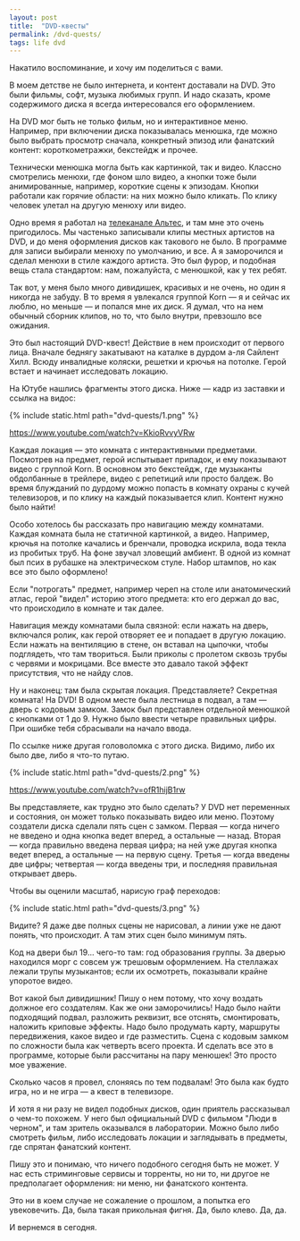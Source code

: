 ```yaml
---
layout: post
title:  "DVD-квесты"
permalink: /dvd-quests/
tags: life dvd
---
```


Накатило воспоминание, и хочу им поделиться с вами.

В моем детстве не было интернета, и контент доставали на DVD. Это были фильмы,
софт, музыка любимых групп. И надо сказать, кроме содержимого диска я всегда
интересовался его оформлением.

На DVD мог быть не только фильм, но и интерактивное меню. Например, при
включении диска показывалась менюшка, где можно было выбрать просмотр сначала,
конкретный эпизод или фанатский контент: короткометражки, бекстейдж и прочее.

Технически менюшка могла быть как картинкой, так и видео. Классно смотрелись
менюхи, где фоном шло видео, а кнопки тоже были анимированные, например,
короткие сцены к эпизодам. Кнопки работали как горячие области: на них можно
было кликать. По клику человек улетал на другую менюху или видео.

Одно время я работал на [телеканале Альтес](/altes/), и там мне это очень
пригодилось. Мы частенько записывали клипы местных артистов на DVD, и до меня
оформления дисков как такового не было. В программе для записи выбирали менюху
по умолчанию, и все. А я заморочился и сделал менюхи в стиле каждого
артиста. Это был фурор, и подобная вещь стала стандартом: нам, пожалуйста, с
менюшкой, как у тех ребят.

Так вот, у меня было много дивидишек, красивых и не очень, но один я никогда не
забуду. В то время я увлекался группой Korn — я и сейчас их люблю, но меньше — и
попался мне их диск. Я думал, что на нем обычный сборник клипов, но то, что было
внутри, превзошло все ожидания.

Это был настоящий DVD-квест! Действие в нем происходит от первого лица. Вначале
беднягу закатывают на каталке в дурдом а-ля Сайлент Хилл. Всюду инвалидные
коляски, решетки и крючья на потолке. Герой встает и начинает исследовать
локацию.

На Ютубе нашлись фрагменты этого диска. Ниже — кадр из заставки и ссылка на
видос:

{% include static.html path="dvd-quests/1.png" %}

https://www.youtube.com/watch?v=KkioRvvyVRw

Каждая локация — это комната с интерактивными предметами. Посмотрев на предмет,
герой испытывает припадок, и ему показывают видео с группой Korn. В основном это
бекстейдж, где музыканты обдолбанные в трейлере, видео с репетиций или просто
балдеж. Во время блужданий по дурдому можно попасть в комнату охраны с кучей
телевизоров, и по клику на каждый показывается клип. Контент нужно было найти!

Особо хотелось бы рассказать про навигацию между комнатами. Каждая комната была
не статичной картинкой, а видео. Например, крючья на потолке качались и
бренчали, проводка искрила, вода текла из пробитых труб. На фоне звучал зловещий
амбиент. В одной из комнат был псих в рубашке на электрическом стуле. Набор
штампов, но как все это было оформлено!

Если "потрогать" предмет, например череп на столе или анатомический атлас, герой
"видел" историю этого предмета: кто его держал до вас, что происходило в комнате
и так далее.

Навигация между комнатами была связной: если нажать на дверь, включался ролик,
как герой отворяет ее и попадает в другую локацию. Если нажать на вентиляцию в
стене, он вставал на цыпочки, чтобы подглядеть, что там твориться. Были приколы
с пролетом сквозь трубы с червями и мокрицами. Все вместе это давало такой
эффект присутствия, что не найду слов.

Ну и наконец: там была скрытая локация. Представляете? Секретная комната! На
DVD! В одном месте была лестница в подвал, а там — дверь с кодовым замком. Замок
был представлен отдельной менюшкой с кнопками от 1 до 9. Нужно было ввести
четыре правильных цифры. При ошибке тебя сбрасывали на начало ввода.

По ссылке ниже другая головоломка с этого диска. Видимо, либо их было две, либо
я что-то путаю.

{% include static.html path="dvd-quests/2.png" %}

https://www.youtube.com/watch?v=ofR1hijB1rw

Вы представляете, как трудно это было сделать? У DVD нет переменных и состояния,
он может только показывать видео или меню. Поэтому создатели диска сделали пять
сцен с замком. Первая — когда ничего не введено и одна кнопка ведет вперед, а
остальные — назад. Вторая — когда правильно введена первая цифра; на ней уже
другая кнопка ведет вперед, а остальные — на первую сцену. Третья — когда
введены две цифры; четвертая — когда введены три, и последняя правильная
открывает дверь.

Чтобы вы оценили масштаб, нарисую граф переходов:

{% include static.html path="dvd-quests/3.png" %}

Видите? Я даже две полных сцены не нарисовал, а линии уже не дают понять, что
происходит. А там этих сцен было минимум пять.

Код на двери был 19... чего-то там: год образования группы. За дверью находился
морг с совсем уж трешовым оформлением. На стеллажах лежали трупы музыкантов;
если их осмотреть, показывали крайне упоротое видео.

Вот какой был дивидишник! Пишу о нем потому, что хочу воздать должное его
создателям. Как же они заморочились! Надо было найти подходящий подвал,
разложить реквизит, все отснять, смонтировать, наложить криповые эффекты. Надо
было продумать карту, маршруты передвижения, какое видео и где разместить. Сцена
с кодовым замком по сложности была как четверть всего проекта. И сделать все это
в программе, которые были рассчитаны на пару менюшек! Это просто мое уважение.

Сколько часов я провел, слоняясь по тем подвалам! Это была как будто игра, но и
не игра — а квест в телевизоре.

И хотя я ни разу не видел подобных дисков, один приятель рассказывал о чем-то
похожем. У него был официальный DVD с фильмом "Люди в черном", и там зритель
оказывался в лаборатории. Можно было либо смотреть фильм, либо исследовать
локации и заглядывать в предметы, где спрятан фанатский контент.

Пишу это и понимаю, что ничего подобного сегодня быть не может. У нас есть
стриминговые сервисы и торренты, но ни то, ни другое не предполагает оформления:
ни меню, ни фанатского контента.

Это ни в коем случае не сожаление о прошлом, а попытка его увековечить. Да, была
такая прикольная фигня. Да, было клево. Да, да.

И вернемся в сегодня.
